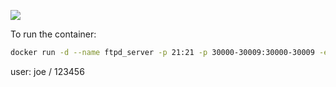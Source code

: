 [![](https://images.microbadger.com/badges/version/nikkor/pure-ftpd-with-user.svg)](https://microbadger.com/images/nikkor/pure-ftpd-with-user "Get your own version badge on microbadger.com")

To run the container:

```bash
docker run -d --name ftpd_server -p 21:21 -p 30000-30009:30000-30009 -e "PUBLICHOST=localhost" nikkor/pure-ftpd-with-user
```

user: joe / 123456
